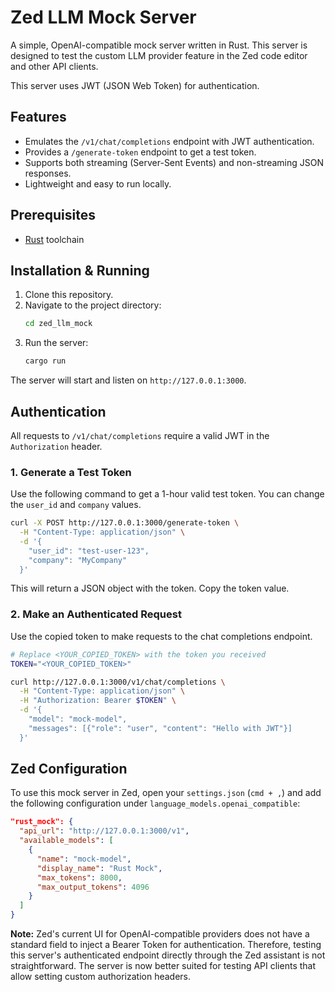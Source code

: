 # Zed LLM Mock Server

A simple, OpenAI-compatible mock server written in Rust. This server is designed to test the custom LLM provider feature in the Zed code editor and other API clients.

This server uses JWT (JSON Web Token) for authentication.

## Features

- Emulates the `/v1/chat/completions` endpoint with JWT authentication.
- Provides a `/generate-token` endpoint to get a test token.
- Supports both streaming (Server-Sent Events) and non-streaming JSON responses.
- Lightweight and easy to run locally.

## Prerequisites

- [Rust](https://www.rust-lang.org/tools/install) toolchain

## Installation & Running

1. Clone this repository.
2. Navigate to the project directory:
   ```bash
   cd zed_llm_mock
   ```
3. Run the server:
   ```bash
   cargo run
   ```
The server will start and listen on `http://127.0.0.1:3000`.

## Authentication

All requests to `/v1/chat/completions` require a valid JWT in the `Authorization` header.

### 1. Generate a Test Token

Use the following command to get a 1-hour valid test token. You can change the `user_id` and `company` values.

```bash
curl -X POST http://127.0.0.1:3000/generate-token \
  -H "Content-Type: application/json" \
  -d '{
    "user_id": "test-user-123",
    "company": "MyCompany"
  }'
```

This will return a JSON object with the token. Copy the token value.

### 2. Make an Authenticated Request

Use the copied token to make requests to the chat completions endpoint.

```bash
# Replace <YOUR_COPIED_TOKEN> with the token you received
TOKEN="<YOUR_COPIED_TOKEN>"

curl http://127.0.0.1:3000/v1/chat/completions \
  -H "Content-Type: application/json" \
  -H "Authorization: Bearer $TOKEN" \
  -d '{
    "model": "mock-model",
    "messages": [{"role": "user", "content": "Hello with JWT"}]
  }'
```

## Zed Configuration

To use this mock server in Zed, open your `settings.json` (`cmd + ,`) and add the following configuration under `language_models.openai_compatible`:

```json
"rust_mock": {
  "api_url": "http://127.0.0.1:3000/v1",
  "available_models": [
    {
      "name": "mock-model",
      "display_name": "Rust Mock",
      "max_tokens": 8000,
      "max_output_tokens": 4096
    }
  ]
}
```

**Note:** Zed's current UI for OpenAI-compatible providers does not have a standard field to inject a Bearer Token for authentication. Therefore, testing this server's authenticated endpoint directly through the Zed assistant is not straightforward. The server is now better suited for testing API clients that allow setting custom authorization headers.